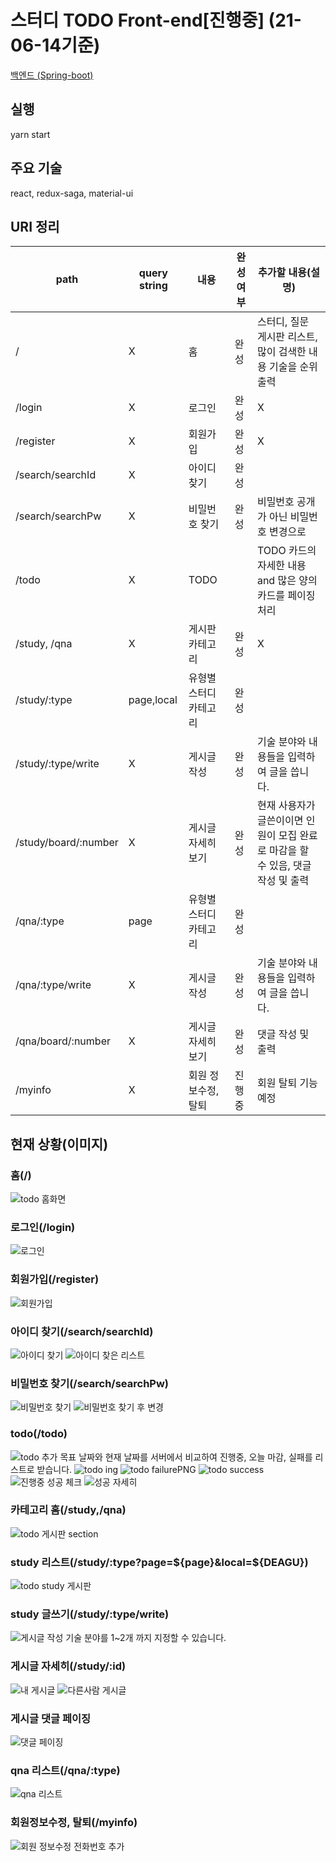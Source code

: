 # 스터디 TODO Front-end[진행중] (21-06-14기준)
[백엔드 (Spring-boot)](https://github.com/jeonghyeonkwon/todo-app-back)

## 실행
yarn start

## 주요 기술
react, redux-saga, material-ui

## URI 정리
path|query string|내용|완성 여부|추가할 내용(설명)|
---|---|---|---|---|
/|X|홈|완성|스터디, 질문 게시판 리스트,많이 검색한 내용 기술을 순위 출력|
/login|X|로그인|완성|X|
/register|X|회원가입|완성|X|
/search/searchId|X|아이디 찾기|완성||
/search/searchPw|X|비밀번호 찾기|완성|비밀번호 공개가 아닌 비밀번호 변경으로|
/todo|X|TODO||TODO 카드의 자세한 내용 and 많은 양의 카드를 페이징 처리|
/study, /qna|X|게시판 카테고리|완성|X|
/study/:type|page,local|유형별 스터디 카테고리|완성||
/study/:type/write|X|게시글 작성|완성|기술 분야와 내용들을 입력하여 글을 씁니다.|
/study/board/:number|X|게시글 자세히 보기|완성|현재 사용자가 글쓴이이면 인원이 모집 완료로 마감을 할 수 있음, 댓글 작성 및 출력|
/qna/:type|page|유형별 스터디 카테고리|완성||
/qna/:type/write|X|게시글 작성|완성|기술 분야와 내용들을 입력하여 글을 씁니다.|
/qna/board/:number|X|게시글 자세히 보기|완성|댓글 작성 및 출력|
/myinfo|X|회원 정보수정,탈퇴|진행중|회원 탈퇴 기능 예정|


## 현재 상황(이미지)

### 홈(/)
![todo 홈화면](https://user-images.githubusercontent.com/38342219/116660164-98178480-a9cd-11eb-8f0d-6c6cb7913c2e.PNG)



### 로그인(/login)
![로그인](https://user-images.githubusercontent.com/38342219/113385091-60afbb00-93c2-11eb-9f80-30ec42b12d22.PNG)

### 회원가입(/register)
![회원가입](https://user-images.githubusercontent.com/38342219/113385250-b71cf980-93c2-11eb-9ab0-b1fb37555b84.PNG)

### 아이디 찾기(/search/searchId)
![아이디 찾기](https://user-images.githubusercontent.com/38342219/119249230-e3d6db80-bbd1-11eb-8be8-53ffe667916e.PNG)
![아이디 찾은 리스트](https://user-images.githubusercontent.com/38342219/119249233-e6393580-bbd1-11eb-9371-df9983605509.PNG)

### 비밀번호 찾기(/search/searchPw)
![비밀번호 찾기](https://user-images.githubusercontent.com/38342219/119249240-ec2f1680-bbd1-11eb-8334-6cc236df5b7e.PNG)
![비밀번호 찾기 후 변경](https://user-images.githubusercontent.com/38342219/119249241-edf8da00-bbd1-11eb-8a21-ef174684b018.PNG)

### todo(/todo)
![todo 추가](https://user-images.githubusercontent.com/38342219/113385618-6b1e8480-93c3-11eb-9a0b-b3bba785930b.PNG)
목표 날짜와 현재 날짜를 서버에서 비교하여 진행중, 오늘 마감, 실패를 리스트로 받습니다.
![todo ing](https://user-images.githubusercontent.com/38342219/117573685-4e891100-b114-11eb-9f29-fb70ffa3e5aa.PNG)
![todo failurePNG](https://user-images.githubusercontent.com/38342219/117573631-fce08680-b113-11eb-9f56-3b6130b5a447.PNG)
![todo success](https://user-images.githubusercontent.com/38342219/117573637-010ca400-b114-11eb-8e33-427d6b6aa687.PNG)
![진행중 성공 체크](https://user-images.githubusercontent.com/38342219/117573735-9314ac80-b114-11eb-8574-4fa9f55855b9.PNG)
![성공 자세히](https://user-images.githubusercontent.com/38342219/117573736-96a83380-b114-11eb-83f8-1694542281d5.PNG)


### 카테고리 홈(/study,/qna)
![todo 게시판 section](https://user-images.githubusercontent.com/38342219/116660244-b5e4e980-a9cd-11eb-9e88-13566a34590d.png)

### study 리스트(/study/:type?page=${page}&local=${DEAGU})
![todo study 게시판](https://user-images.githubusercontent.com/38342219/116660977-b6ca4b00-a9ce-11eb-8b38-12b69b184db9.PNG)


### study 글쓰기(/study/:type/write)
![게시글 작성](https://user-images.githubusercontent.com/38342219/113386036-4d9dea80-93c4-11eb-8c03-24dd609b5b44.PNG)
기술 분야를 1~2개 까지 지정할 수 있습니다.

### 게시글 자세히(/study/:id)
![내 게시글](https://user-images.githubusercontent.com/38342219/113385830-d9fbdd80-93c3-11eb-8414-e383545891fc.PNG)
![다른사람 게시글](https://user-images.githubusercontent.com/38342219/113385836-dbc5a100-93c3-11eb-8bbc-c4b1a3b8e62e.PNG)

### 게시글 댓글 페이징
![댓글 페이징](https://user-images.githubusercontent.com/38342219/116662533-d6fb0980-a9d0-11eb-9427-c1abc79cb308.PNG)

### qna 리스트(/qna/:type)
![qna 리스트](https://user-images.githubusercontent.com/38342219/116662598-f134e780-a9d0-11eb-8647-a92a4f6ba1b6.PNG)

### 회원정보수정, 탈퇴(/myinfo)
![회원 정보수정 전화번호 추가](https://user-images.githubusercontent.com/38342219/118088352-e7b07400-b401-11eb-8e96-6a5bae079cef.PNG)





